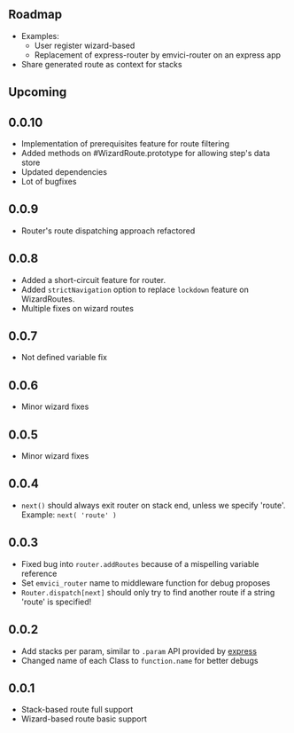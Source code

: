 ## Roadmap
- Examples:
    - User register wizard-based
    - Replacement of express-router by emvici-router on an express app
- Share generated route as context for stacks

## Upcoming

## 0.0.10
- Implementation of prerequisites feature for route filtering
- Added methods on #WizardRoute.prototype for allowing step's data store
- Updated dependencies
- Lot of bugfixes

## 0.0.9
- Router's route dispatching approach refactored

## 0.0.8
- Added a short-circuit feature for router.
- Added `strictNavigation` option to replace `lockdown` feature on WizardRoutes.
- Multiple fixes on wizard routes

## 0.0.7
- Not defined variable fix

## 0.0.6
- Minor wizard fixes

## 0.0.5
- Minor wizard fixes

## 0.0.4
- `next()` should always exit router on stack end, unless we specify 'route'.
    Example: `next( 'route' )`

## 0.0.3
- Fixed bug into `router.addRoutes` because of a mispelling variable reference
- Set `emvici_router` name to middleware function for debug proposes
- `Router.dispatch[next]` should only try to find another route if a string
'route' is specified!

## 0.0.2
- Add stacks per param, similar to `.param` API provided by [express](https://github.com/visionmedia/express)
- Changed name of each Class to `function.name` for better debugs


## 0.0.1
- Stack-based route full support
- Wizard-based route basic support
